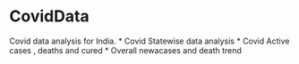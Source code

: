 # CovidData
Covid data analysis for India.
	* Covid Statewise data analysis
	* Covid Active cases , deaths and cured 
	* Overall newacases and death trend
